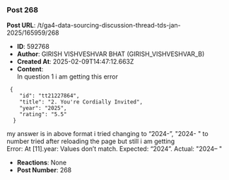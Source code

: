 ### Post 268
**Post URL**: /t/ga4-data-sourcing-discussion-thread-tds-jan-2025/165959/268
- **ID**: 592768
- **Author**: GIRISH VISHVESHVAR BHAT (GIRISH_VISHVESHVAR_B)
- **Created At**: 2025-02-09T14:47:12.663Z
- **Content**:  
  In question 1 i am getting this error
<pre><code class="lang-auto"> {
    "id": "tt21227864",
    "title": "2. You're Cordially Invited",
    "year": "2025",
    "rating": "5.5"
  }
</code></pre>
my answer is in above format i tried changing to “2024-”, "2024- " to number tried after reloading the page but still i am getting<br>
Error: At [11].year: Values don’t match. Expected: “2024”. Actual: "2024– "
- **Reactions**: None
- **Post Number**: 268

